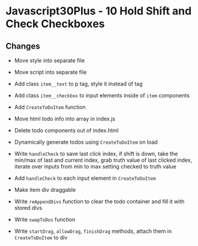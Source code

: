 # Javascript30Plus - 10 Hold Shift and Check Checkboxes

## Changes

- Move style into separate file

- Move script into separate file

- Add class `item__text` to p tag, style it instead of tag

- Add class `item__checkbox` to input elements inside of `item` components

- Add `CreateToDoItem` function

- Move html todo info into array in index.js

- Delete todo components out of index.html

- Dynamically generate todos using `CreateToDoItem` on load

- Write `handleCheck` to save last click index, if shift is down, take the min/max of last and current
index, grab truth value of last clicked index, iterate over inputs from min to max setting
checked to truth value 

- Add `handleCheck` to each input element in `CreateToDoItem`

- Make item div draggable

- Write `reAppendDivs` function to clear the todo container and fill it with stored divs

- Write `swapToDos` function

- Write `startDrag`, `allowDrag`, `finishDrag` methods, attach them in `CreateToDoItem` to div


